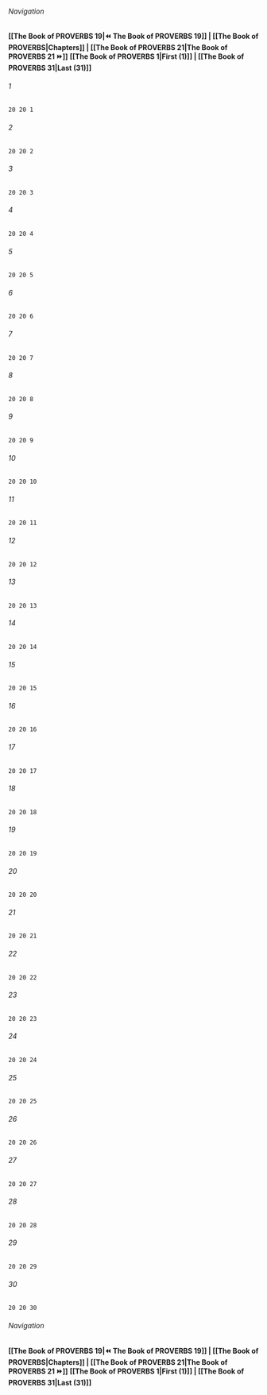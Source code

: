
###### Navigation
**[[The Book of PROVERBS 19|⏪ The Book of PROVERBS 19]] | [[The Book of PROVERBS|Chapters]] | [[The Book of PROVERBS 21|The Book of PROVERBS 21 ⏩]]**
**[[The Book of PROVERBS 1|First (1)]] | [[The Book of PROVERBS 31|Last (31)]]**

###### 1
``` verse
20 20 1 
```
###### 2
``` verse
20 20 2 
```
###### 3
``` verse
20 20 3 
```
###### 4
``` verse
20 20 4 
```
###### 5
``` verse
20 20 5 
```
###### 6
``` verse
20 20 6 
```
###### 7
``` verse
20 20 7 
```
###### 8
``` verse
20 20 8 
```
###### 9
``` verse
20 20 9 
```
###### 10
``` verse
20 20 10 
```
###### 11
``` verse
20 20 11 
```
###### 12
``` verse
20 20 12 
```
###### 13
``` verse
20 20 13 
```
###### 14
``` verse
20 20 14 
```
###### 15
``` verse
20 20 15 
```
###### 16
``` verse
20 20 16 
```
###### 17
``` verse
20 20 17 
```
###### 18
``` verse
20 20 18 
```
###### 19
``` verse
20 20 19 
```
###### 20
``` verse
20 20 20 
```
###### 21
``` verse
20 20 21 
```
###### 22
``` verse
20 20 22 
```
###### 23
``` verse
20 20 23 
```
###### 24
``` verse
20 20 24 
```
###### 25
``` verse
20 20 25 
```
###### 26
``` verse
20 20 26 
```
###### 27
``` verse
20 20 27 
```
###### 28
``` verse
20 20 28 
```
###### 29
``` verse
20 20 29 
```
###### 30
``` verse
20 20 30 
```

###### Navigation
**[[The Book of PROVERBS 19|⏪ The Book of PROVERBS 19]] | [[The Book of PROVERBS|Chapters]] | [[The Book of PROVERBS 21|The Book of PROVERBS 21 ⏩]]**
**[[The Book of PROVERBS 1|First (1)]] | [[The Book of PROVERBS 31|Last (31)]]**

